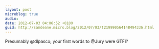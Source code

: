 ```yaml
---
layout: post
microblog: true
audio: 
date: 2012-07-03 04:06:52 +0100
guid: http://samdeane.micro.blog/2012/07/03/t219990564148494336.html
---
```

Presumably @dlpasco, your first words to @Jury were GTFI?
